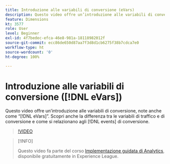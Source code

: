```yaml
---
title: Introduzione alle variabili di conversione (eVars)
description: Questo video offre un’introduzione alle variabili di conversione, note anche come “eVar”. Scopri anche la differenza tra le variabili di traffico e di conversione e come si relazionano agli eventi di conversione.
feature: Dimensions
kt: 3577
role: User
level: Beginner
exl-id: 4f7bedec-efca-46e8-981a-18118982012f
source-git-commit: ecc86de650d87aa7f3d8d1cb6275f38b7cdca7e0
workflow-type: ht
source-wordcount: '0'
ht-degree: 100%

---
```


# Introduzione alle variabili di conversione ([!DNL eVars])

Questo video offre un’introduzione alle variabili di conversione, note anche come “[!DNL eVars]”. Scopri anche la differenza tra le variabili di traffico e di conversione e come si relazionano agli [!DNL events] di conversione.

>[!VIDEO](https://video.tv.adobe.com/v/28759/?quality=12&learn=on)

>[!INFO]
>
> Questo video fa parte del corso [Implementazione guidata di Analytics](https://experienceleague.adobe.com/?recommended=Analytics-D-1-2019.1), disponibile gratuitamente in Experience League.
